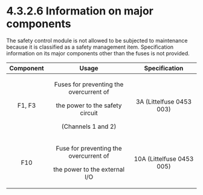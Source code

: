 # 4.3.2.6 Information on major components

The safety control module is not allowed to be subjected to maintenance because it is classified as a safety management item. Specification information on its major components other than the fuses is not provided.

| **Component** |                                                    **Usage**                                                    |     **Specification**     |
| :-----------: | :-------------------------------------------------------------------------------------------------------------: | :-----------------------: |
|     F1, F3    | <p>Fuses for preventing the overcurrent of </p><p>the power to the safety circuit </p><p>(Channels 1 and 2)</p> |  3A (Littelfuse 0453 003) |
|      F10      |                <p>Fuse for preventing the overcurrent of </p><p>the power to the external I/O</p>               | 10A (Littelfuse 0453 005) |
